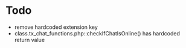 # Todo

* remove hardcoded extension key
* class.tx_chat_functions.php::checkIfChatIsOnline() has hardcoded return value


